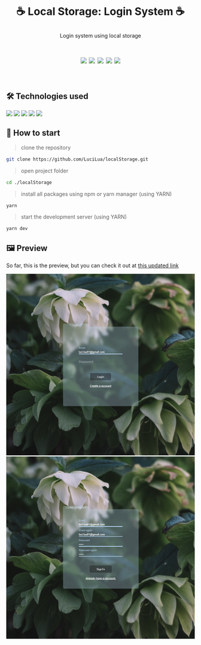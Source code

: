 # <p align="center">☕ Local Storage: Login System ☕</p>
<p align="center">Login system using local storage</p>
<h1 align="center">
<img src="https://img.shields.io/apm/l/react?style=flat-square"> <img src="https://img.shields.io/github/stars/LuciLua/localStorage?style=flat-square">
<img src="https://img.shields.io/github/last-commit/LuciLua/localStorage?style=flat-square"> <img src="https://img.shields.io/github/commit-activity/w/LuciLua/localStorage?style=flat-square"> <img src="https://img.shields.io/github/languages/code-size/LuciLua/localStorage">

</br>
</h1>
</br>

## 🛠 Technologies used

<img src="https://img.shields.io/badge/HTML5-E34F26?style=for-the-badge&logo=html5&logoColor=white"> <img src="https://img.shields.io/badge/JavaScript-F7DF1E?style=for-the-badge&logo=javascript&logoColor=black"> <img src="https://img.shields.io/badge/css3-%231572B6.svg?style=for-the-badge&logo=css3&logoColor=white"> <img src="https://img.shields.io/badge/next.js-000000?style=for-the-badge&logo=nextdotjs&logoColor=white" > <img src="https://img.shields.io/badge/React-20232A?style=for-the-badge&logo=react&logoColor=61DAFB" >


## 🚀 How to start

> clone the repository
```bash
git clone https://github.com/LuciLua/localStorage.git
```

> open project folder
```bash
cd ./localStorage
```

> install all packages using npm or yarn manager (using YARN)

```bash
yarn
```

> start the development server (using YARN)

```bash
yarn dev
```

## 🖼 Preview

So far, this is the preview, but you can check it out at [this updated link](https://local-storage-azure.vercel.app//)

<img src="./login.png"/>
<img src="./sign.png"/>